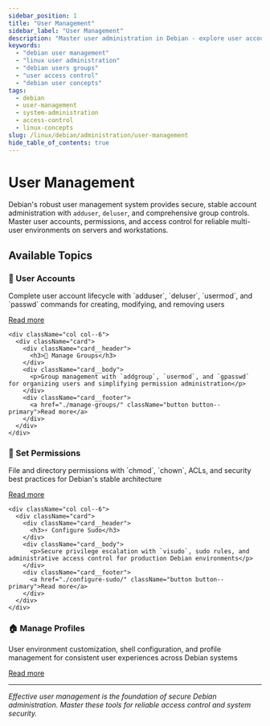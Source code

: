 ```yaml
---
sidebar_position: 1
title: "User Management"
sidebar_label: "User Management"
description: "Master user administration in Debian - explore user accounts, group structures, permission models, and access control mechanisms for effective system management."
keywords:
  - "debian user management"
  - "linux user administration"
  - "debian users groups"
  - "user access control"
  - "debian user concepts"
tags:
  - debian
  - user-management
  - system-administration
  - access-control
  - linux-concepts
slug: /linux/debian/administration/user-management
hide_table_of_contents: true
---
```


# User Management

Debian's robust user management system provides secure, stable account administration with `adduser`, `deluser`, and comprehensive group controls. Master user accounts, permissions, and access control for reliable multi-user environments on servers and workstations.

## Available Topics

<div className="container">
  <div className="row">
    <div className="col col--6">
      <div className="card">
        <div className="card__header">
          <h3>👤 User Accounts</h3>
        </div>
        <div className="card__body">
          <p>Complete user account lifecycle with `adduser`, `deluser`, `usermod`, and `passwd` commands for creating, modifying, and removing users</p>
        </div>
        <div className="card__footer">
          <a href="./user-accounts/" className="button button--primary">Read more</a>
        </div>
      </div>
    </div>
    
    <div className="col col--6">
      <div className="card">
        <div className="card__header">
          <h3>👥 Manage Groups</h3>
        </div>
        <div className="card__body">
          <p>Group management with `addgroup`, `usermod`, and `gpasswd` for organizing users and simplifying permission administration</p>
        </div>
        <div className="card__footer">
          <a href="./manage-groups/" className="button button--primary">Read more</a>
        </div>
      </div>
    </div>
  </div>

  <div className="row">
    <div className="col col--6">
      <div className="card">
        <div className="card__header">
          <h3>🔐 Set Permissions</h3>
        </div>
        <div className="card__body">
          <p>File and directory permissions with `chmod`, `chown`, ACLs, and security best practices for Debian's stable architecture</p>
        </div>
        <div className="card__footer">
          <a href="./set-permissions/" className="button button--primary">Read more</a>
        </div>
      </div>
    </div>
    
    <div className="col col--6">
      <div className="card">
        <div className="card__header">
          <h3>⚡ Configure Sudo</h3>
        </div>
        <div className="card__body">
          <p>Secure privilege escalation with `visudo`, sudo rules, and administrative access control for production Debian environments</p>
        </div>
        <div className="card__footer">
          <a href="./configure-sudo/" className="button button--primary">Read more</a>
        </div>
      </div>
    </div>
  </div>

  <div className="row">
    <div className="col col--6">
      <div className="card">
        <div className="card__header">
          <h3>🏠 Manage Profiles</h3>
        </div>
        <div className="card__body">
          <p>User environment customization, shell configuration, and profile management for consistent user experiences across Debian systems</p>
        </div>
        <div className="card__footer">
          <a href="./manage-profiles/" className="button button--primary">Read more</a>
        </div>
      </div>
    </div>
  </div>
</div>

---

*Effective user management is the foundation of secure Debian administration. Master these tools for reliable access control and system security.*